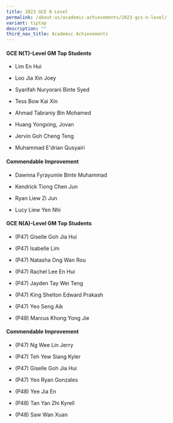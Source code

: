 ```yaml
---
title: 2023 GCE N Level
permalink: /about-us/academic-achievements/2023-gcs-n-level/
variant: tiptap
description: ""
third_nav_title: Academic Achievements
---
```

<h4>GCE N(T)-Level GM Top Students</h4><p></p><p></p><ul data-tight="true" class="tight"><li><p>Lim En Hui</p></li><li><p>Loo Jia Xin Joey</p></li><li><p>Syarifah Nuryorani Binte Syed</p></li><li><p>Tess Bow Kai Xin</p></li><li><p>Ahmad Tabraniy Bin Mohamed</p></li><li><p>Huang Yongxing, Jovan</p></li><li><p>Jervin Goh Cheng Teng</p></li><li><p>Muhammad E'drian Qusyairi</p><p></p></li></ul><h4>Commendable Improvement</h4><p></p><p></p><ul data-tight="true" class="tight"><li><p>Dawnna Fyrayumie Binte Muhammad</p></li><li><p>Kendrick Tiong Chen Jun</p></li><li><p>Ryan Liew Zi Jun</p></li><li><p>Lucy Liew Yen Nhi</p></li></ul><p></p><h4>GCE N(A)-Level GM Top Students</h4><p></p><p></p><ul data-tight="true" class="tight"><li><p>(P47) Giselle Goh Jia Hui</p></li><li><p>(P47) Isabelle Lim</p></li><li><p>(P47) Natasha Ong Wan Rou</p></li><li><p>(P47) Rachel Lee En Hui</p></li><li><p>(P47) Jayden Tay Wei Teng</p></li><li><p>(P47) King Shelton Edward Prakash</p></li><li><p>(P47) Yeo Seng Aik</p></li><li><p>(P48) Marcus Khong Yong Jie</p></li></ul><p></p><h4>Commendable Improvement</h4><p></p><p></p><ul data-tight="true" class="tight"><li><p>(P47) Ng Wee Lin Jerry</p></li><li><p>(P47) Teh Yew Siang Kyler</p></li><li><p>(P47) Giselle Goh Jia Hui</p></li><li><p>(P47) Yeo Ryan Gonzales</p></li><li><p>(P48) Yee Jia En</p></li><li><p>(P48) Tan Yan Zhi Kyrell</p></li><li><p>(P48) Saw Wan Xuan</p></li></ul><p></p>